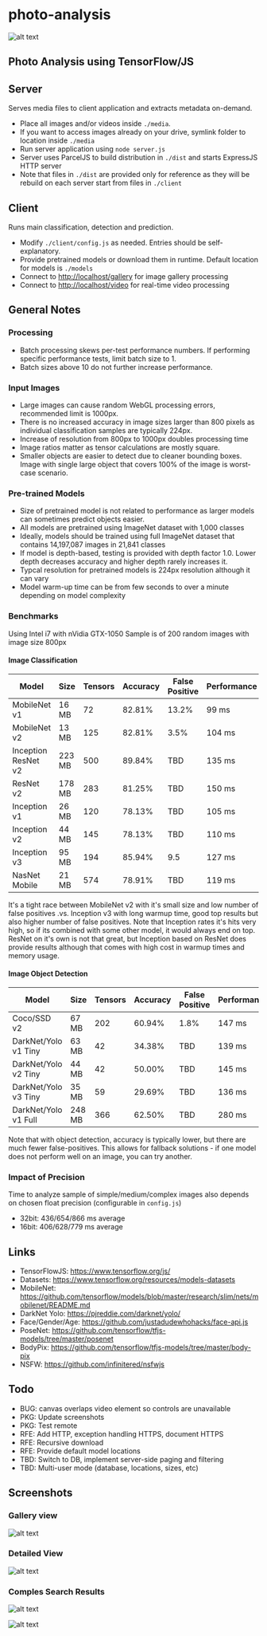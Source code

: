 # photo-analysis

![alt text](favicon.ico)

## Photo Analysis using TensorFlow/JS

## Server

Serves media files to client application and extracts metadata on-demand.

- Place all images and/or videos inside `./media`.
- If you want to access images already on your drive, symlink folder to location inside `./media`
- Run server application using `node server.js`
- Server uses ParcelJS to build distribution in `./dist` and starts ExpressJS HTTP server
- Note that files in `./dist` are provided only for reference as they will be rebuild on each server start from files in `./client`

## Client

Runs main classification, detection and prediction.

- Modify `./client/config.js` as needed. Entries should be self-explanatory.
- Provide pretrained models or download them in runtime. Default location for models is `./models`
- Connect to <http://localhost/gallery> for image gallery processing
- Connect to <http://localhost/video> for real-time video processing

## General Notes

### Processing

- Batch processing skews per-test performance numbers. If performing specific performance tests, limit batch size to 1.
- Batch sizes above 10 do not further increase performance.

### Input Images

- Large images can cause random WebGL processing errors, recommended limit is 1000px.
- There is no increased accuracy in image sizes larger than 800 pixels as individual classification samples are typically 224px.
- Increase of resolution from 800px to 1000px doubles processing time
- Image ratios matter as tensor calculations are mostly square.
- Smaller objects are easier to detect due to cleaner bounding boxes. Image with single large object that covers 100% of the image is worst-case scenario.

### Pre-trained Models

- Size of pretrained model is not related to performance as larger models can sometimes predict objects easier.
- All models are pretrained using ImageNet dataset with 1,000 classes
- Ideally, models should be trained using full ImageNet dataset that contains 14,197,087 images in 21,841 classes
- If model is depth-based, testing is provided with depth factor 1.0. Lower depth decreases accuracy and higher depth rarely increases it.
- Typcal resolution for pretrained models is 224px resolution although it can vary
- Model warm-up time can be from few seconds to over a minute depending on model complexity

### Benchmarks

Using Intel i7 with nVidia GTX-1050
Sample is of 200 random images with image size 800px

#### Image Classification

| Model               | Size   | Tensors | Accuracy | False Positive | Performance |
|---------------------|--------|---------|----------|----------------|-------------|
| MobileNet v1        |  16 MB |  72     | 82.81%   | 13.2%          |  99 ms      |
| MobileNet v2        |  13 MB | 125     | 82.81%   |  3.5%          | 104 ms      |
| Inception ResNet v2 | 223 MB | 500     | 89.84%   | TBD            | 135 ms      |
| ResNet v2           | 178 MB | 283     | 81.25%   | TBD            | 150 ms      |
| Inception v1        |  26 MB | 120     | 78.13%   | TBD            | 105 ms      |
| Inception v2        |  44 MB | 145     | 78.13%   | TBD            | 110 ms      |
| Inception v3        |  95 MB | 194     | 85.94%   |  9.5           | 127 ms      |
| NasNet Mobile       |  21 MB | 574     | 78.91%   | TBD            | 119 ms      |

It's a tight race between MobileNet v2 with it's small size and low number of false positives .vs.
Inception v3 with long warmup time, good top results but also higher number of false positives.
Note that Inception rates it's hits very high, so if its combined with some other model, it would always end on top.
ResNet on it's own is not that great, but Inception based on ResNet does provide results although that comes with high cost in warmup times and memory usage.

#### Image Object Detection

| Model                | Size   | Tensors | Accuracy | False Positive | Performance |
|----------------------|--------|---------|----------|----------------|-------------|
| Coco/SSD v2          |  67 MB | 202     | 60.94%   |  1.8%          | 147 ms      |
| DarkNet/Yolo v1 Tiny |  63 MB |  42     | 34.38%   | TBD            | 139 ms      |
| DarkNet/Yolo v2 Tiny |  44 MB |  42     | 50.00%   | TBD            | 145 ms      |
| DarkNet/Yolo v3 Tiny |  35 MB |  59     | 29.69%   | TBD            | 136 ms      |
| DarkNet/Yolo v1 Full | 248 MB | 366     | 62.50%   | TBD            | 280 ms      |

Note that with object detection, accuracy is typically lower, but there are much fewer false-positives.
This allows for fallback solutions - if one model does not perform well on an image, you can try another.

### Impact of Precision

Time to analyze sample of simple/medium/complex images also depends on chosen float precision (configurable in `config.js`)

- 32bit: 436/654/866 ms average
- 16bit: 406/628/779 ms average

## Links

- TensorFlowJS: <https://www.tensorflow.org/js/>
- Datasets: <https://www.tensorflow.org/resources/models-datasets>
- MobileNet: <https://github.com/tensorflow/models/blob/master/research/slim/nets/mobilenet/README.md>
- DarkNet Yolo: <https://pjreddie.com/darknet/yolo/>
- Face/Gender/Age: <https://github.com/justadudewhohacks/face-api.js>
- PoseNet: <https://github.com/tensorflow/tfjs-models/tree/master/posenet>
- BodyPix: <https://github.com/tensorflow/tfjs-models/tree/master/body-pix>
- NSFW: <https://github.com/infinitered/nsfwjs>

## Todo

- BUG: canvas overlaps video element so controls are unavailable
- PKG: Update screenshots
- PKG: Test remote
- RFE: Add HTTP, exception handling HTTPS, document HTTPS
- RFE: Recursive download
- RFE: Provide default model locations
- TBD: Switch to DB, implement server-side paging and filtering
- TBD: Multi-user mode (database, locations, sizes, etc)

## Screenshots

### Gallery view

![alt text](assets/screenshot-ml1.png)

### Detailed View

![alt text](assets/screenshot-ml2.png)

### Comples Search Results

![alt text](assets/screenshot-ml3.png)

![alt text](assets/screenshot-ml4.png)
